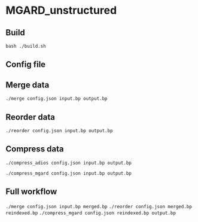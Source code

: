 # MGARD_unstructured

## Build
```bash ./build.sh```

## Config file

## Merge data
```./merge config.json input.bp output.bp```

## Reorder data
```./reorder config.json input.bp output.bp```

## Compress data
```./compress_adios config.json input.bp output.bp```

```./compress_mgard config.json input.bp output.bp```

## Full workflow
```./merge config.json input.bp merged.bp```
```./reorder config.json merged.bp reindexed.bp```
```./compress_mgard config.json reindexed.bp output.bp```
